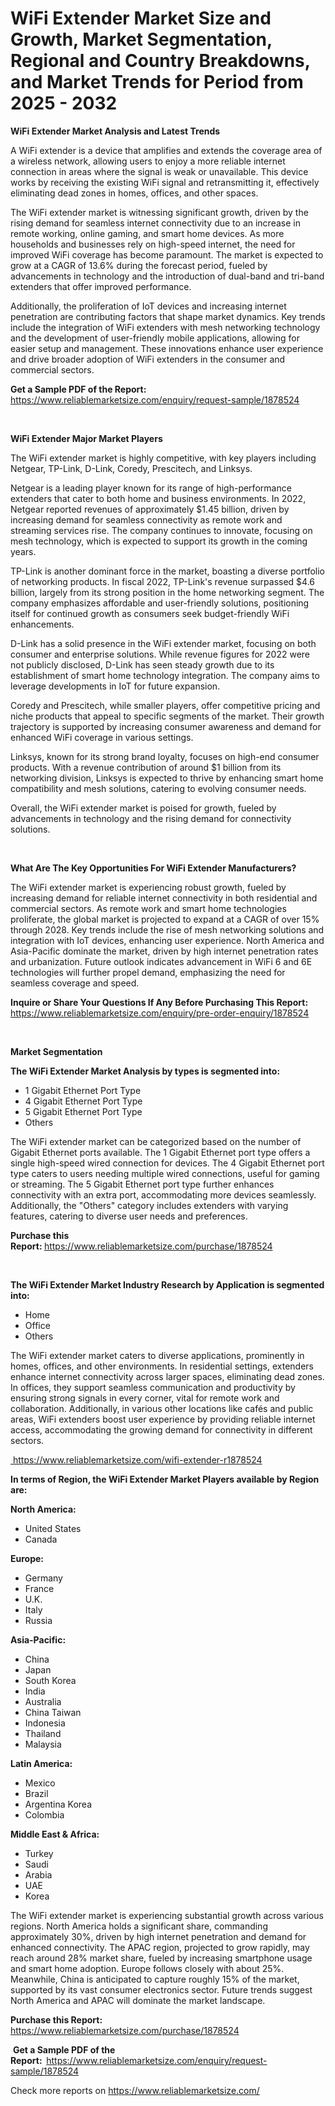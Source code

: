<p><h1>WiFi Extender Market Size and Growth, Market Segmentation, Regional and Country Breakdowns, and Market Trends for Period from 2025 -  2032</h1></p><p><strong>WiFi Extender Market Analysis and Latest Trends</strong></p>
<p><p>A WiFi extender is a device that amplifies and extends the coverage area of a wireless network, allowing users to enjoy a more reliable internet connection in areas where the signal is weak or unavailable. This device works by receiving the existing WiFi signal and retransmitting it, effectively eliminating dead zones in homes, offices, and other spaces.</p><p>The WiFi extender market is witnessing significant growth, driven by the rising demand for seamless internet connectivity due to an increase in remote working, online gaming, and smart home devices. As more households and businesses rely on high-speed internet, the need for improved WiFi coverage has become paramount. The market is expected to grow at a CAGR of 13.6% during the forecast period, fueled by advancements in technology and the introduction of dual-band and tri-band extenders that offer improved performance.</p><p>Additionally, the proliferation of IoT devices and increasing internet penetration are contributing factors that shape market dynamics. Key trends include the integration of WiFi extenders with mesh networking technology and the development of user-friendly mobile applications, allowing for easier setup and management. These innovations enhance user experience and drive broader adoption of WiFi extenders in the consumer and commercial sectors.</p></p>
<p><strong>Get a Sample PDF of the Report:&nbsp;</strong> <a href="https://www.reliablemarketsize.com/enquiry/request-sample/1878524?utm_campaign=2944&utm_medium=2&utm_source=Github&utm_content=ia&utm_term=04042025&utm_id=wifi-extender">https://www.reliablemarketsize.com/enquiry/request-sample/1878524</a></p>
<p>&nbsp;</p>
<p><strong>WiFi Extender Major Market Players</strong></p>
<p><p>The WiFi extender market is highly competitive, with key players including Netgear, TP-Link, D-Link, Coredy, Prescitech, and Linksys. </p><p>Netgear is a leading player known for its range of high-performance extenders that cater to both home and business environments. In 2022, Netgear reported revenues of approximately $1.45 billion, driven by increasing demand for seamless connectivity as remote work and streaming services rise. The company continues to innovate, focusing on mesh technology, which is expected to support its growth in the coming years.</p><p>TP-Link is another dominant force in the market, boasting a diverse portfolio of networking products. In fiscal 2022, TP-Link's revenue surpassed $4.6 billion, largely from its strong position in the home networking segment. The company emphasizes affordable and user-friendly solutions, positioning itself for continued growth as consumers seek budget-friendly WiFi enhancements.</p><p>D-Link has a solid presence in the WiFi extender market, focusing on both consumer and enterprise solutions. While revenue figures for 2022 were not publicly disclosed, D-Link has seen steady growth due to its establishment of smart home technology integration. The company aims to leverage developments in IoT for future expansion.</p><p>Coredy and Prescitech, while smaller players, offer competitive pricing and niche products that appeal to specific segments of the market. Their growth trajectory is supported by increasing consumer awareness and demand for enhanced WiFi coverage in various settings.</p><p>Linksys, known for its strong brand loyalty, focuses on high-end consumer products. With a revenue contribution of around $1 billion from its networking division, Linksys is expected to thrive by enhancing smart home compatibility and mesh solutions, catering to evolving consumer needs.</p><p>Overall, the WiFi extender market is poised for growth, fueled by advancements in technology and the rising demand for connectivity solutions.</p></p>
<p>&nbsp;</p>
<p><strong>What Are The Key Opportunities For WiFi Extender Manufacturers?</strong></p>
<p><p>The WiFi extender market is experiencing robust growth, fueled by increasing demand for reliable internet connectivity in both residential and commercial sectors. As remote work and smart home technologies proliferate, the global market is projected to expand at a CAGR of over 15% through 2028. Key trends include the rise of mesh networking solutions and integration with IoT devices, enhancing user experience. North America and Asia-Pacific dominate the market, driven by high internet penetration rates and urbanization. Future outlook indicates advancement in WiFi 6 and 6E technologies will further propel demand, emphasizing the need for seamless coverage and speed.</p></p>
<p><strong>Inquire or Share Your Questions If Any Before Purchasing This Report:</strong> <a href="https://www.reliablemarketsize.com/enquiry/pre-order-enquiry/1878524?utm_campaign=2944&utm_medium=2&utm_source=Github&utm_content=ia&utm_term=04042025&utm_id=wifi-extender">https://www.reliablemarketsize.com/enquiry/pre-order-enquiry/1878524</a></p>
<p>&nbsp;</p>
<p><strong>Market Segmentation</strong></p>
<p><strong>The WiFi Extender Market Analysis by types is segmented into:</strong></p>
<p><ul><li>1 Gigabit Ethernet Port Type</li><li>4 Gigabit Ethernet Port Type</li><li>5 Gigabit Ethernet Port Type</li><li>Others</li></ul></p>
<p><p>The WiFi extender market can be categorized based on the number of Gigabit Ethernet ports available. The 1 Gigabit Ethernet port type offers a single high-speed wired connection for devices. The 4 Gigabit Ethernet port type caters to users needing multiple wired connections, useful for gaming or streaming. The 5 Gigabit Ethernet port type further enhances connectivity with an extra port, accommodating more devices seamlessly. Additionally, the "Others" category includes extenders with varying features, catering to diverse user needs and preferences.</p></p>
<p><strong>Purchase this Report:&nbsp;</strong><a href="https://www.reliablemarketsize.com/purchase/1878524?utm_campaign=2944&utm_medium=2&utm_source=Github&utm_content=ia&utm_term=04042025&utm_id=wifi-extender">https://www.reliablemarketsize.com/purchase/1878524</a></p>
<p>&nbsp;</p>
<p><strong>The WiFi Extender Market Industry Research by Application is segmented into:</strong></p>
<p><ul><li>Home</li><li>Office</li><li>Others</li></ul></p>
<p><p>The WiFi extender market caters to diverse applications, prominently in homes, offices, and other environments. In residential settings, extenders enhance internet connectivity across larger spaces, eliminating dead zones. In offices, they support seamless communication and productivity by ensuring strong signals in every corner, vital for remote work and collaboration. Additionally, in various other locations like cafés and public areas, WiFi extenders boost user experience by providing reliable internet access, accommodating the growing demand for connectivity in different sectors.</p></p>
<p><a href="https://www.reliablemarketsize.com/wifi-extender-r1878524?utm_campaign=2944&utm_medium=2&utm_source=Github&utm_content=ia&utm_term=04042025&utm_id=wifi-extender">&nbsp;https://www.reliablemarketsize.com/wifi-extender-r1878524</a></p>
<p><strong>In terms of Region, the WiFi Extender Market Players available by Region are:</strong></p>
<p>
    <p> <strong> North America: </strong>
        <ul>
            <li>United States</li>
            <li>Canada</li>
        </ul>
        </p> 
    <p> <strong> Europe: </strong>
        <ul>
            <li>Germany</li>
            <li>France</li>
            <li>U.K.</li>
            <li>Italy</li>
            <li>Russia</li>
        </ul>
        </p> 
    <p> <strong> Asia-Pacific: </strong>
        <ul>
            <li>China</li>
            <li>Japan</li>
            <li>South Korea</li>
            <li>India</li>
            <li>Australia</li>
            <li>China Taiwan</li>
            <li>Indonesia</li>
            <li>Thailand</li>
            <li>Malaysia</li>
        </ul>
        </p> 
    <p> <strong> Latin America: </strong>
        <ul>
            <li>Mexico</li>
            <li>Brazil</li>
            <li>Argentina Korea</li>
            <li>Colombia</li>
        </ul>
        </p> 
    <p> <strong> Middle East & Africa: </strong>
        <ul>
            <li>Turkey</li>
            <li>Saudi</li>
            <li>Arabia</li>
            <li>UAE</li>
            <li>Korea</li>
        </ul>
    </p>
    </p>
<p><p>The WiFi extender market is experiencing substantial growth across various regions. North America holds a significant share, commanding approximately 30%, driven by high internet penetration and demand for enhanced connectivity. The APAC region, projected to grow rapidly, may reach around 28% market share, fueled by increasing smartphone usage and smart home adoption. Europe follows closely with about 25%. Meanwhile, China is anticipated to capture roughly 15% of the market, supported by its vast consumer electronics sector. Future trends suggest North America and APAC will dominate the market landscape.</p></p>
<p><strong>Purchase this Report: </strong><a href="https://www.reliablemarketsize.com/purchase/1878524?utm_campaign=2944&utm_medium=2&utm_source=Github&utm_content=ia&utm_term=04042025&utm_id=wifi-extender">https://www.reliablemarketsize.com/purchase/1878524</a></p>
<p>&nbsp;<strong>Get a Sample PDF of the Report:&nbsp;&nbsp;</strong><a href="https://www.reliablemarketsize.com/enquiry/request-sample/1878524?utm_campaign=2944&utm_medium=2&utm_source=Github&utm_content=ia&utm_term=04042025&utm_id=wifi-extender">https://www.reliablemarketsize.com/enquiry/request-sample/1878524</a></p>
<p><strong></strong></p>
<p>Check more reports on <a href="https://www.reliablemarketsize.com/?utm_campaign=2944&utm_medium=2&utm_source=Github&utm_content=ia&utm_term=04042025&utm_id=wifi-extender">https://www.reliablemarketsize.com/</a></p>